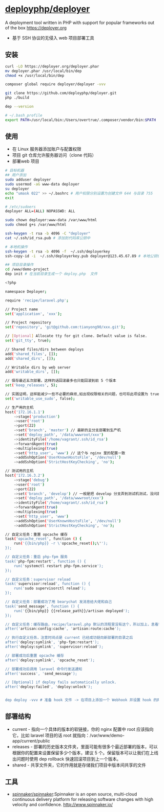 # [deployphp/deployer](https://github.com/deployphp/deployer)

A deployment tool written in PHP with support for popular frameworks out of the box <https://deployer.org>

* 基于 SSH 协议的无侵入 web 项目部署工具

## 安装

```sh
curl -LO https://deployer.org/deployer.phar
mv deployer.phar /usr/local/bin/dep
chmod +x /usr/local/bin/dep

composer global require deployer/deployer -vvv

git clone https://github.com/deployphp/deployer.git
php ./build

dep --version

# ~/.bash_profile
export PATH=/usr/local/bin:/Users/overtrue/.composer/vendor/bin:$PATH
```

## 使用

* 在 Linux 服务器添加账户与配置权限
* 项目 git 仓库允许服务器访问（clone 代码）
* 部署web 项目

```sh
# 目标机器
## 用户添加
sudo adduser deployer
sudo usermod -aG www-data deployer
su deployer
echo "umask 022" >> ~/.bashrc # 用户权限分别设置为创建文件 644 与目录 755
exit

# /etc/sudoers
deployer ALL=(ALL) NOPASSWD: ALL

sudo chown deployer:www-data /var/www/html
sudo chmod g+s /var/www/html

ssh-keygen -t rsa -b 4096 -C "deployer"
cat ~/.ssh/id_rsa.pub # 添加到代码库公钥中

# 本地机操作
ssh-keygen -t rsa -b 4096 -f  ~/.ssh/deployerkey
ssh-copy-id -i  ~/.ssh/deployerkey.pub deployer@123.45.67.89 # 本地公钥保存到服务器

## 项目目录操作
cd /www/demo-project
dep init # 在当前目录生成一个 deploy.php  文件

<?php

namespace Deployer;

require 'recipe/laravel.php';

// Project name
set('application', 'xxx');

// Project repository
set('repository', 'git@github.com:tianyong90/xxx.git');

// [Optional] Allocate tty for git clone. Default value is false.
set('git_tty', true);

// Shared files/dirs between deploys
add('shared_files', []);
add('shared_dirs', []);

// Writable dirs by web server
add('writable_dirs', []);

// 保存最近五次部署，这样的话回滚最多也只能回滚到前 5 个版本
set('keep_releases', 5);

// 实践证明，这样能减少一些不必要的麻烦,如出现权限相关的问题，也可将此项设置为 true 后尝试
set('writable_use_sudo', false);

// 生产用的主机
host('172.16.1.1')
    ->stage('production')
    ->user('root')
    ->port(22)
    ->set('branch', 'master') // 最新的主分支部署到生产机
    ->set('deploy_path', '/data/wwwroot/xxx')
    ->identityFile('/home/vagrant/.ssh/id_rsa')
    ->forwardAgent(true)
    ->multiplexing(true)
    ->set('http_user', 'www') // 这个与 nginx 里的配置一致
    ->addSshOption('UserKnownHostsFile', '/dev/null')
    ->addSshOption('StrictHostKeyChecking', 'no');

// 测试用的主机
host('172.16.3.2')
    ->stage('debug')
    ->user('root')
    ->port(22)
    ->set('branch', 'develop') // 一般是把 develop 分支弄到测试机测试，没问题再合并
    ->set('deploy_path', '/data/wwwroot/xxx')
    ->identityFile('/home/vagrant/.ssh/id_rsa')
    ->forwardAgent(true)
    ->multiplexing(true)
    ->set('http_user', 'www')
    ->addSshOption('UserKnownHostsFile', '/dev/null')
    ->addSshOption('StrictHostKeyChecking', 'no');

// 自定义任务：重置 opcache 缓存
task('opcache_reset', function () {
    run('{{bin/php}} -r \'opcache_reset();\'');
});

// 自定义任务：重启 php-fpm 服务
task('php-fpm:restart', function () {
    run('systemctl restart php-fpm.service');
});

// 自定义任务：supervisor reload
task('supervisor:reload', function () {
    run('sudo supervisorctl reload');
});

// 自定义任务：部署成功了用 bearychat 发消息给大佬和自己
task('send_message', function () {
    run('{{bin/php}} {{release_path}}/artisan deployed');
});

// 自定义任务：缓存路由，recipe/laravel.php 默认的流程里没有这个，所以加上，息看需要
after('artisan:config:cache', 'artisan:route:cache');

// 执行自定义任务，注意时间点是 current 已经成功链向新部署的目录之后
after('deploy:symlink', 'php-fpm:restart');
after('deploy:symlink', 'supervisor:reload');

// 部署成功后重置 opcache 缓存
after('deploy:symlink', 'opcache_reset');

// 部署成功后调用 laravel 命令行发送通知
after('success', 'send_message');

// [Optional] if deploy fails automatically unlock.
after('deploy:failed', 'deploy:unlock');


dep deploy -vvv # 准备 hook 文件 -> 在项目上添加一个 Webhook 并设置 hook 的网址
```

## 部署结构

* current - 指向一个具体的版本的软链接，你的 nginx 配置中 root 应该指向它，比如 laravel 项目的话 root 就指向：/var/www/demo-app/current/public
* releases - 部署的历史版本文件夹，里面可能有很多个最近部署的版本，可以根据你的配置来设置保留多少个版本，建议 5 个。保留版本可以让我们在上线出问题时使用 dep rollback 快速回滚项目到上一个版本。
* shared - 共享文件夹，它的作用就是存储我们项目中版本间共享的文件

## 工具

* [spinnaker/spinnaker](https://github.com/spinnaker/spinnaker):Spinnaker is an open source, multi-cloud continuous delivery platform for releasing software changes with high velocity and confidence. http://www.spinnaker.io/
